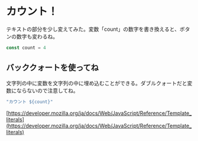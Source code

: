 # カウント！

テキストの部分を少し変えてみた。変数「count」の数字を書き換えると、ボタンの数字も変わるね。

```typescript
const count = 4
```

## バッククォートを使ってね

文字列の中に変数を文字列の中に埋め込むことができる。ダブルクォートだと変数にならないので注意してね。

```typescript
"カウント ${count}"
```

[https://developer.mozilla.org/ja/docs/Web/JavaScript/Reference/Template_literals](https://developer.mozilla.org/ja/docs/Web/JavaScript/Reference/Template_literals)
